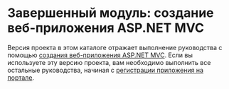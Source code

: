 # <a name="completed-module-create-an-aspnet-mvc-web-app"></a>Завершенный модуль: создание веб-приложения ASP.NET MVC

Версия проекта в этом каталоге отражает выполнение руководства с помощью [создания веб-приложения ASP.NET MVC](https://docs.microsoft.com/graph/training/aspnet-tutorial?tutorial-step=1). Если вы используете эту версию проекта, вам необходимо выполнить все остальные руководства, начиная с [регистрации приложения на портале](https://docs.microsoft.com/graph/training/aspnet-tutorial?tutorial-step=2).

